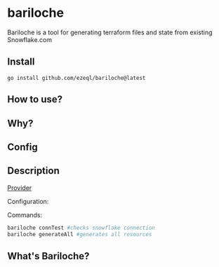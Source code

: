# bariloche

Bariloche is a tool for generating terraform files and state from existing Snowflake.com

## Install

`go install github.com/ezeql/bariloche@latest`

## How to use?

## Why?

## Config

## Description

[Provider](https://github.com/chanzuckerberg/terraform-provider-snowflake)

Configuration:

Commands:

```bash
bariloche connTest #checks snowflake connection
bariloche generateAll #generates all resources
```

## What's Bariloche?
